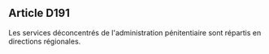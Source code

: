 Article D191
----
Les services déconcentrés de l'administration pénitentiaire sont répartis en
directions régionales.

